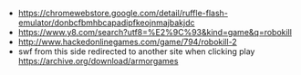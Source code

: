 - https://chromewebstore.google.com/detail/ruffle-flash-emulator/donbcfbmhbcapadipfkeojnmajbakjdc
- https://www.y8.com/search?utf8=%E2%9C%93&kind=game&q=robokill
- http://www.hackedonlinegames.com/game/794/robokill-2
- swf from this side redirected to another site when clicking play https://archive.org/download/armorgames

